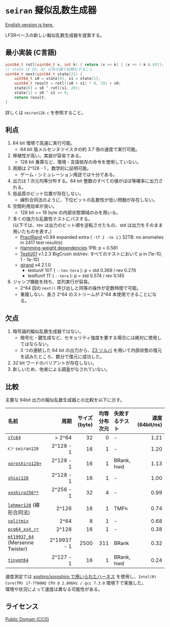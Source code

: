 # `seiran` 擬似乱数生成器

[English version is here.](README.md)

LFSRベースの新しい擬似乱数生成器を提案する。

## 最小実装 (C言語)

```c
uint64_t rotl(uint64_t x, int k) { return (x << k) | (x >> (-k & 63)); }
// state は {0, 0} 以外の値で初期化すること
uint64_t next(uint64_t state[2]) {
	uint64_t s0 = state[0], s1 = state[1];
	uint64_t result = rotl((s0 + s1) * 9, 29) + s0;
	state[0] = s0 ^ rotl(s1, 29);
	state[1] = s0 ^ s1 << 9;
	return result;
}
```

詳しくは `seiran128.c` を参照すること。

## 利点

1. 64 bit 環境で高速に実行可能。
	* 64 bit 版メルセンヌツイスタの約 3.7 倍の速度で実行可能。
1. 移植性が高い。実装が容易である。
	* 128 bit 乗算など、環境・言語依存の命令を使用していない。
1. 周期は 2^128 - 1 。数学的に証明可能。
	* ゲーム・シミュレーション用途では十分である。
1. 出力は 1 次元均等分布する。64 bit 整数のすべての値がほぼ等確率に出力される。
1. 低品質のビット位置が存在しない。
	* 線形合同法のように、下位ビットの乱数性が低い問題が存在しない。
1. 空間利用効率が良い。
	* 128 bit == 16 byte の内部状態領域のみを用いる。
1. 多くの強力な乱数性テストにパスする。  
	(以下では、rev は出力のビット順を逆転させたもの、std は出力をそのまま用いたものを表す。)
	* [PractRand](http://pracrand.sourceforge.net/) v0.94 expanded extra ( `-tf 2 -te 1` ) 32TB: no anomalies in 2417 test result(s)
	* [Hamming-weight dependencies](http://prng.di.unimi.it/hwd.php) 1PB: p = 0.581
	* [TestU01](http://simul.iro.umontreal.ca/testu01/tu01.html) v.1.2.3 BigCrush std/rev: すべてのテストにおいて p in [1e-10, 1 - 1e-10]
	* [gjrand](http://gjrand.sourceforge.net/) v4.2.1.0
		* testunif 10T ( `--ten-tera` ): p = std 0.369 / rev 0.276
		* testfunif 1T ( `--tera` ): p = std 0.574 / rev 0.145
1. ジャンプ機能を持ち、並列実行が容易。
	* 2^64 回の `next()` 呼び出しと同等の操作が定数時間で可能。
	* 重複しない、長さ 2^64 のストリームが 2^64 本使用できることになる。

## 欠点

1. 暗号論的擬似乱数生成器ではない。
	* 暗号化・鍵生成など、セキュリティ強度を要する場合には絶対に使用してはならない。
	* 3 つの連続した 64 bit の出力から、[Z3 ソルバ](https://github.com/Z3Prover/z3) を用いて内部状態の復元を試みたところ、数分で復元に成功した。
1. 32 bit ワードのバリアントが存在しない。
1. 新しいため、他者による調査がなされていない。

## 比較

主要な 64bit 出力の擬似乱数生成器との比較を以下に示す。

|名前|周期|サイズ(byte)|均等分布次元|失敗するテスト|速度(64bit/ns)|
|:---|---:|---:|---:|:---|---:|
|[`sfc64`](http://pracrand.sourceforge.net/)|> 2^64|32|0|-|1.21|
|👉 `seiran128`|2^128 - 1|16|1|-|1.20|
|[`xoroshiro128+`](http://xoshiro.di.unimi.it/xoroshiro128plus.c)|2^128 - 1|16|1|BRank, hwd|1.13|
|[`shioi128`](https://github.com/andanteyk/prng-shioi)|2^128 - 1|16|1|-|1.00|
|[`xoshiro256**`](http://xoshiro.di.unimi.it/xoshiro256starstar.c)|2^256 - 1|32|4|-|0.99|
|[`lehmer128`](https://web.archive.org/web/20180609040734/http://xoshiro.di.unimi.it/lehmer128.c) (線形合同法)|2^126|16|1|TMFn|0.74|
|[`splitmix`](http://xoshiro.di.unimi.it/splitmix64.c)|2^64|8|1|-|0.68|
|[`pcg64_xsh_rr`](http://www.pcg-random.org/)|2^128|16|1|-|0.38|
|[`mt19937_64`](http://www.math.sci.hiroshima-u.ac.jp/~m-mat/MT/VERSIONS/C-LANG/mt19937-64.c) (Mersenne Twister)|2^19937 - 1|2500|311|BRank|0.32|
|[`tinymt64`](http://www.math.sci.hiroshima-u.ac.jp/~m-mat/MT/TINYMT/index-jp.html)|2^127 - 1|16|1|BRank, hwd|0.24|

速度測定では [xoshiro/xoroshiro で用いられたハーネス](http://xoshiro.di.unimi.it/harness.c) を使用し、`Intel(R) Core(TM) i7-7700HQ CPU @ 2.80GHz / gcc 7.3.0` 環境下で実施した。  
環境や状況によって速度は異なる可能性がある。

## ライセンス
[Public Domain (CC0)](https://creativecommons.org/publicdomain/zero/1.0/)
